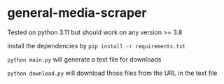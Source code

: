 # general-media-scraper
Tested on python 3.11 but should work on any version >= 3.8

Install the dependencies by ```pip install -r requirements.txt```

```python main.py``` will generate a text file for downloads 

```python download.py``` will download those files from the URL in the text file


